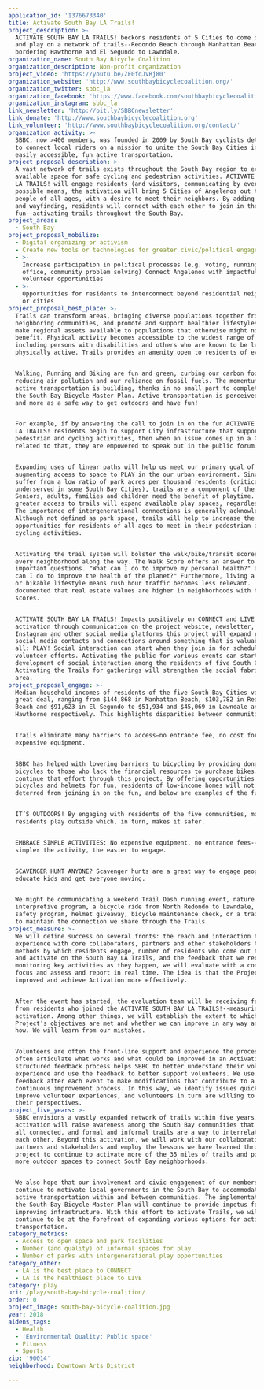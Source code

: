 ```yaml
---
application_id: '1376673340'
title: Activate South Bay LA Trails!
project_description: >-
  ACTIVATE SOUTH BAY LA TRAILS! beckons residents of 5 Cities to come outside
  and play on a network of trails--Redondo Beach through Manhattan Beach,
  bordering Hawthorne and El Segundo to Lawndale.
organization_name: South Bay Bicycle Coalition
organization_description: Non-profit organization
project_video: 'https://youtu.be/ZE0fqJVRj80'
organization_website: 'http://www.southbaybicyclecoalition.org/'
organization_twitter: sbbc_la
organization_facebook: 'https://www.facebook.com/southbaybicyclecoalition'
organization_instagram: sbbc_la
link_newsletter: 'http://bit.ly/SBBCnewsletter'
link_donate: 'http://www.southbaybicyclecoalition.org'
link_volunteer: 'http://www.southbaybicyclecoalition.org/contact/'
organization_activity: >-
  SBBC, now >400 members, was founded in 2009 by South Bay cyclists determined
  to connect local riders on a mission to unite the South Bay Cities in safe,
  easily accessible, fun active transportation.
project_proposal_description: >-
  A vast network of trails exists throughout the South Bay region to expand
  available space for safe cycling and pedestrian activities. ACTIVATE SOUTH BAY
  LA TRAILS! will engage residents (and visitors, communicating by every
  possible means, the activation will bring 5 Cities of Angelenos out to PLAY,
  people of all ages, with a desire to meet their neighbors. By adding mapping
  and wayfinding, residents will connect with each other to join in the
  fun--activating trails throughout the South Bay.
project_areas:
  - South Bay
project_proposal_mobilize:
  - Digital organizing or activism
  - Create new tools or technologies for greater civic/political engagement
  - >-
    Increase participation in political processes (e.g. voting, running for
    office, community problem solving) Connect Angelenos with impactful
    volunteer opportunities
  - >-
    Opportunities for residents to interconnect beyond residential neighborhoods
    or cities
project_proposal_best_place: >-
  Trails can transform areas, bringing diverse populations together from
  neighboring communities, and promote and support healthier lifestyles. Trails
  make regional assets available to populations that otherwise might not derive
  benefit. Physical activity becomes accessible to the widest range of people,
  including persons with disabilities and others who are known to be less
  physically active. Trails provides an amenity open to residents of every age.


  Walking, Running and Biking are fun and green, curbing our carbon footprints,
  reducing air pollution and our reliance on fossil fuels. The momentum for
  active transportation is building, thanks in no small part to completion of
  the South Bay Bicycle Master Plan. Active transportation is perceived by more
  and more as a safe way to get outdoors and have fun!


  For example, if by answering the call to join in on the fun ACTIVATE SOUTH BAY
  LA TRAILS! residents begin to support City infrastructure that supports
  pedestrian and cycling activities, then when an issue comes up in a City
  related to that, they are empowered to speak out in the public forum.


  Expanding uses of linear paths will help us meet our primary goal of
  augmenting access to space to PLAY in the our urban environment. Since we
  suffer from a low ratio of park acres per thousand residents (critically
  underserved in some South Bay Cities), trails are a component of the solution.
  Seniors, adults, families and children need the benefit of playtime. Having
  greater access to trails will expand available play spaces, regardless of age.
  The importance of intergenerational connections is generally acknowledged.
  Although not defined as park space, trails will help to increase the
  opportunities for residents of all ages to meet in their pedestrian and
  cycling activities.


  Activating the trail system will bolster the walk/bike/transit scores for
  every neighborhood along the way. The Walk Score offers an answer to two
  important questions. "What can I do to improve my personal health?" and "What
  can I do to improve the health of the planet?" Furthermore, living a walkable
  or bikable lifestyle means rush hour traffic becomes less relevant. It is well
  documented that real estate values are higher in neighborhoods with higher
  scores.


  ACTIVATE SOUTH BAY LA TRAILS! Impacts positively on CONNECT and LIVE
  activation through communication on the project website, newsletter, twitter,
  Instagram and other social media platforms this project will expand residents’
  social media contacts and connections around something that is valuable to
  all: PLAY! Social interaction can start when they join in for scheduled
  volunteer efforts. Activating the public for various events can start the
  development of social interaction among the residents of five South Cities.
  Activating the Trails for gatherings will strengthen the social fabric of the
  area.
project_proposal_engage: >-
  Median household incomes of residents of the five South Bay Cities vary a
  great deal, ranging from $144,868 in Manhattan Beach, $103,782 in Redondo
  Beach and $91,623 in El Segundo to $51,934 and $45,069 in Lawndale and
  Hawthorne respectively. This highlights disparities between communities. 


  Trails eliminate many barriers to access—no entrance fee, no cost for
  expensive equipment. 


  SBBC has helped with lowering barriers to bicycling by providing donated
  bicycles to those who lack the financial resources to purchase bikes. We will
  continue that effort through this project. By offering opportunities to access
  bicycles and helmets for fun, residents of low-income homes will not be
  deterred from joining in on the fun, and below are examples of the fun:


  IT’S OUTDOORS! By engaging with residents of the five communities, more
  residents play outside which, in turn, makes it safer. 


  EMBRACE SIMPLE ACTIVITIES: No expensive equipment, no entrance fees--the
  simpler the activity, the easier to engage. 


  SCAVENGER HUNT ANYONE? Scavenger hunts are a great way to engage people, even
  educate kids and get everyone moving. 


  We might be communicating a weekend Trail Dash running event, nature
  interpretive program, a bicycle ride from North Redondo to Lawndale, a bike
  safety program, helmet giveaway, bicycle maintenance check, or a trail cleanup
  to maintain the connection we share through the Trails.
project_measure: >-
  We will define success on several fronts: the reach and interaction that we
  experience with core collaborators, partners and other stakeholders the
  methods by which residents engage, number of residents who come out to PLAY
  and activate on the South Bay LA Trails, and the feedback that we receive. By
  monitoring key activities as they happen, we will evaluate with a constructive
  focus and assess and report in real time. The idea is that the Project can be
  improved and achieve Activation more effectively.


  After the event has started, the evaluation team will be receiving feedback
  from residents who joined the ACTIVATE SOUTH BAY LA TRAILS!--measuring the
  activation. Among other things, we will establish the extent to which the
  Project’s objectives are met and whether we can improve in any way and if so,
  how. We will learn from our mistakes.


  Volunteers are often the front-line support and experience the process and can
  often articulate what works and what could be improved in an Activation. A
  structured feedback process helps SBBC to better understand their volunteer
  experience and use the feedback to better support volunteers. We use volunteer
  feedback after each event to make modifications that contribute to a
  continuous improvement process. In this way, we identify issues quickly that
  improve volunteer experiences, and volunteers in turn are willing to share
  their perspectives.
project_five_years: >-
  SBBC envisions a vastly expanded network of trails within five years. This
  activation will raise awareness among the South Bay communities that we are
  all connected, and formal and informal trails are a way to interrelate with
  each other. Beyond this activation, we will work with our collaborators,
  partners and stakeholders and employ the lessons we have learned through this
  project to continue to activate more of the 35 miles of trails and populate
  more outdoor spaces to connect South Bay neighborhoods. 


  We also hope that our involvement and civic engagement of our members will
  continue to motivate local governments in the South Bay to accommodate safe
  active transportation within and between communities. The implementation of
  the South Bay Bicycle Master Plan will continue to provide impetus for
  improving infrastructure. With this effort to activate Trails, we will
  continue to be at the forefront of expanding various options for active
  transportation.
category_metrics:
  - Access to open space and park facilities
  - Number (and quality) of informal spaces for play
  - Number of parks with intergenerational play opportunities
category_other:
  - LA is the best place to CONNECT
  - LA is the healthiest place to LIVE
category: play
uri: /play/south-bay-bicycle-coalition/
order: 0
project_image: south-bay-bicycle-coalition.jpg
year: 2018
aidens_tags:
  - Health
  - 'Environmental Quality: Public space'
  - Fitness
  - Sports
zip: '90014'
neighborhood: Downtown Arts District

---
```

